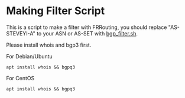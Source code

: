 # Making Filter Script

This is a script to make a filter with FRRouting, you should replace "AS-STEVEYI-A" to your ASN or AS-SET with [bgp_filter.sh](https://github.com/steveyiyo/SteveYi-Network/blob/main/filter/bgp_filter.sh).

Please install whois and bgp3 first.

For Debian/Ubuntu
```
apt install whois && bgpq3
```

For CentOS
```
apt install whois && bgpq3
```